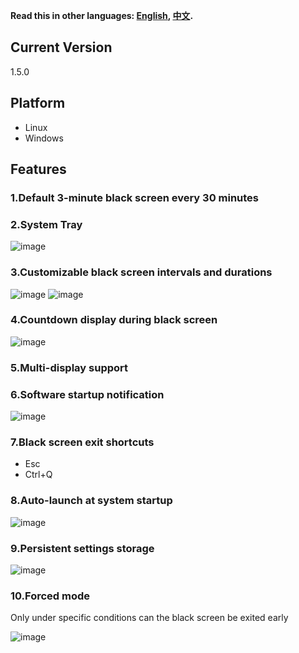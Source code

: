 **Read this in other languages: [English](README_EN.md), [中文](README.md).**


## Current Version
1.5.0

## Platform
- Linux
- Windows

## Features
### 1.Default 3-minute black screen every 30 minutes
### 2.System Tray
![image](https://github.com/user-attachments/assets/9f2f337f-e2ac-47c0-8493-8c1287cf3a61)
### 3.Customizable black screen intervals and durations
![image](https://github.com/user-attachments/assets/9dce6a85-9226-45f3-96de-8f1ea92a03e1)
![image](https://github.com/user-attachments/assets/cdda0259-4277-413a-9363-db43c683e0fe)
### 4.Countdown display during black screen
![image](https://github.com/user-attachments/assets/eeaee8c9-f7d2-48e0-8ed3-165e4c9fb4a1)
### 5.Multi-display support
### 6.Software startup notification
![image](https://github.com/user-attachments/assets/7181e017-3014-4690-b8c3-05e98e043e0d)
### 7.Black screen exit shortcuts
- Esc
- Ctrl+Q
### 8.Auto-launch at system startup
![image](https://github.com/user-attachments/assets/4d2ba802-97c5-4d09-bb39-e09d1b667eff)
### 9.Persistent settings storage
![image](https://github.com/user-attachments/assets/c1aba3e6-af89-4dd1-bbf7-1a9118387dd8)
### 10.Forced mode
Only under specific conditions can the black screen be exited early

![image](https://github.com/user-attachments/assets/b81472db-40fa-4bf4-8911-21e394f34152)
